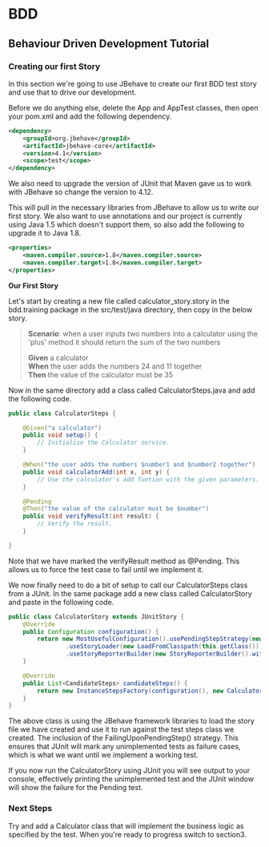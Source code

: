 # BDD
## Behaviour Driven Development Tutorial

### Creating our first Story
In this section we're going to use JBehave to create our first BDD test story and use that to drive our development.

Before we do anything else, delete the App and AppTest classes, then open your pom.xml and add the following dependency.

```xml
<dependency>
    <groupId>org.jbehave</groupId>
    <artifactId>jbehave-core</artifactId>
    <version>4.1</version>
    <scope>test</scope>
</dependency>
```

We also need to upgrade the version of JUnit that Maven gave us to work with JBehave so change the version to 4.12.

This will pull in the necessary libraries from JBehave to allow us to write our first story. We also want to use annotations and our project is currently using Java 1.5 which doesn't support them, so also add the following to upgrade it to Java 1.8.

```xml
<properties>
	<maven.compiler.source>1.8</maven.compiler.source>
	<maven.compiler.target>1.8</maven.compiler.target>
</properties>
```

**Our First Story**

Let's start by creating a new file called calculator_story.story in the bdd.training package in the src/test/java directory, then copy in the below story.

> **Scenario**: when a user inputs two numbers into a calculator using the 'plus' method it should return the sum of the two numbers    
>  
> **Given** a calculator    
> **When** the user adds the numbers 24 and 11 together  
> **Then** the value of the calculator must be 35   

Now in the same directory add a class called CalculatorSteps.java and add the following code.

```java
public class CalculatorSteps {

	@Given("a calculator")
	public void setup() {
		// Initialise the Calculator service.
	}

	@When("the user adds the numbers $number1 and $number2 together")
	public void calculatorAdd(int x, int y) {
		// Use the calculator's add funtion with the given parameters.
	}

	@Pending
	@Then("the value of the calculator must be $number")
	public void verifyResult(int result) {
		// Verify the result.
	}

}
```

Note that we have marked the verifyResult method as @Pending. This allows us to force the test case to fail until we implement it.

We now finally need to do a bit of setup to call our CalculatorSteps class from a JUnit. In the same package add a new class called CalculatorStory and paste in the following code.

```java
public class CalculatorStory extends JUnitStory {
	@Override
	public Configuration configuration() {
		return new MostUsefulConfiguration().usePendingStepStrategy(new FailingUponPendingStep())
				.useStoryLoader(new LoadFromClasspath(this.getClass()))
				.useStoryReporterBuilder(new StoryReporterBuilder().withDefaultFormats().withFormats(Format.CONSOLE));
	}

	@Override
	public List<CandidateSteps> candidateSteps() {
		return new InstanceStepsFactory(configuration(), new CalculatorSteps()).createCandidateSteps();
	}
}
```

The above class is using the JBehave framework libraries to load the story file we have created and use it to run against the test steps class we created. The inclusion of the FailingUponPendingStep() strategy. This ensures that JUnit will mark any unimplemented tests as failure cases, which is what we want until we implement a working test.

If you now run the CalculatorStory using JUnit you will see output to your console, effectively printing the unimplemented test and the JUnit window will show the failure for the Pending test.

### Next Steps
Try and add a Calculator class that will implement the business logic as specified by the test. When you're ready to progress switch to section3.

